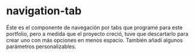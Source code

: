 # navigation-tab
[//]: # (Description)
Éste es el componente de navegación por tabs que programé para este portfolio, pero a medida que el proyecto creció, tuve que descartarlo para crear uno con más opciones en menos espacio. También añadí algunos parámetros personalizables.